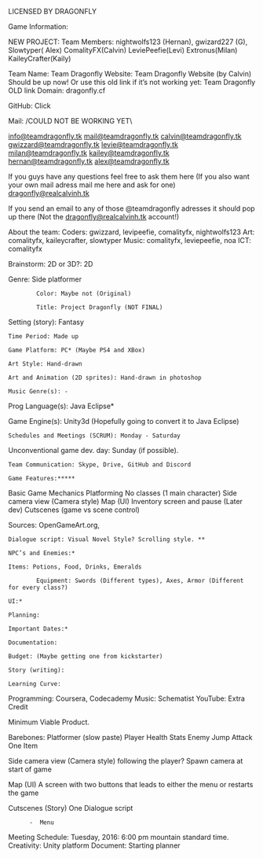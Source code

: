 LICENSED BY DRAGONFLY

Game Information:

NEW PROJECT:
Team Members: nightwolfs123 (Hernan), gwizard227 (G), Slowtyper( Alex)  ComalityFX(Calvin) LeviePeefie(Levi) Extronus(Milan) KaileyCrafter(Kaily)

Team Name: Team Dragonfly
Website: Team Dragonfly Website (by Calvin) Should be up now!
Or use this old link if it’s not working yet: Team Dragonfly OLD link
Domain: dragonfly.cf

GitHub: Click

Mail: /COULD NOT BE WORKING YET\

info@teamdragonfly.tk
mail@teamdragonfly.tk
calvin@teamdragonfly.tk
gwizzard@teamdragonfly.tk
levie@teamdragonfly.tk
milan@teamdragonfly.tk
kailey@teamdragonfly.tk
hernan@teamdragonfly.tk
alex@teamdragonfly.tk

If you guys have any questions feel free to ask them here
(If you also want your own mail adress mail me here and ask for one)
dragonfly@realcalvinh.tk

If you send an email to any of those @teamdragonfly adresses it should pop up there
(Not the dragonfly@realcalvinh.tk account!)

About the team:
Coders: gwizzard, levipeefie, comalityfx, nightwolfs123
Art: comalityfx, kaileycrafter, slowtyper
Music: comalityfx, leviepeefie, noa
ICT: comalityfx










Brainstorm:
2D or 3D?: 2D


Genre: Side platformer

            Color: Maybe not (Original)

            Title: Project Dragonfly (NOT FINAL)

Setting (story): Fantasy
	
	Time Period: Made up

	Game Platform: PC* (Maybe PS4 and XBox)

	Art Style: Hand-drawn

	Art and Animation (2D sprites): Hand-drawn in photoshop
	
	Music Genre(s): -
	
Prog Language(s): Java Eclipse*

Game Engine(s): Unity3d (Hopefully going to convert it to Java Eclipse)
	
	Schedules and Meetings (SCRUM): Monday - Saturday 

 Unconventional game dev. day: Sunday (if possible). 
	
	Team Communication: Skype, Drive, GitHub and Discord
	
	Game Features:*****
Basic Game Mechanics
Platforming
No classes (1 main character)
Side camera view (Camera style)
Map (UI)
Inventory screen and pause (Later dev)
Cutscenes (game vs scene control) 

Sources: OpenGameArt.org, 

	Dialogue script: Visual Novel Style? Scrolling style. **
	
	NPC’s and Enemies:*
	
	Items: Potions, Food, Drinks, Emeralds
 
            Equipment: Swords (Different types), Axes, Armor (Different for every class?)

	UI:*
	
	Planning:
	
	Important Dates:*
	
	Documentation: 
	
	Budget: (Maybe getting one from kickstarter)

	Story (writing): 
	
	Learning Curve:	
Programming: Coursera, Codecademy
Music: Schematist
YouTube: Extra Credit 


Minimum Viable Product. 

Barebones:
Platformer (slow paste)
			Player 
Health 
Stats 
			Enemy 
			Jump
			Attack 
One Item
		
Side camera view (Camera style) following the player?
		Spawn camera at start of game
 
Map (UI)
		A screen with two buttons that leads to either the menu or restarts the game

Cutscenes (Story) 
	 	One Dialogue script 

	      -  Menu  
Meeting Schedule:
	Tuesday, 2016: 6:00 pm mountain standard time.
Creativity: Unity platform
Document: Starting planner





